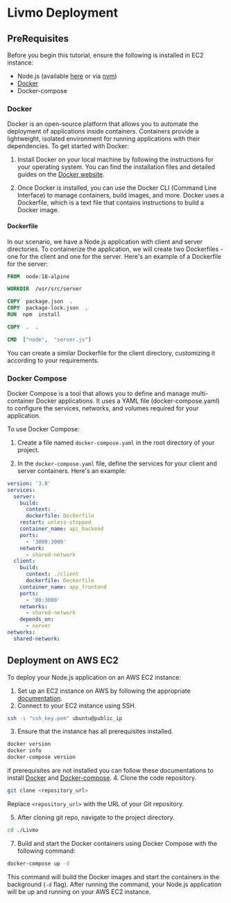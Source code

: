 # Livmo Deployment
## PreRequisites
Before you begin this tutorial, ensure the following is installed in EC2 instance:
-   Node.js (available  [here](https://nodejs.org/)  or via  [nvm](https://github.com/creationix/nvm))
-   [Docker](https://www.docker.com/get-started)
-  Docker-compose

### Docker
Docker is an open-source platform that allows you to automate the deployment of applications inside containers. Containers provide a lightweight, isolated environment for running applications with their dependencies.
To get started with Docker:

1. Install Docker on your local machine by following the instructions for your operating system. You can find the installation files and detailed guides on the [Docker website](https://www.docker.com/get-started).

2. Once Docker is installed, you can use the Docker CLI (Command Line Interface) to manage containers, build images, and more. Docker uses a Dockerfile, which is a text file that contains instructions to build a Docker image.

#### Dockerfile

In our scenario, we have a Node.js application with client and server directories. To containerize the application, we will create two Dockerfiles - one for the client and one for the server. 
Here's an example of a Dockerfile for the server:

```dockerfile
FROM  node:18-alpine

WORKDIR  /usr/src/server

COPY  package.json  .
COPY  package-lock.json  .
RUN  npm  install

COPY  .  .  

CMD  ["node",  "server.js"]
```

You can create a similar Dockerfile for the client directory, customizing it according to your requirements.
### Docker Compose

Docker Compose is a tool that allows you to define and manage multi-container Docker applications. It uses a YAML file (docker-compose.yaml) to configure the services, networks, and volumes required for your application.

To use Docker Compose:

1.  Create a file named `docker-compose.yaml` in the root directory of your project.
    
2.  In the `docker-compose.yaml` file, define the services for your client and server containers. Here's an example:

```yml
version: '3.8'
services:
  server:
    build:
      context: .
      dockerfile: Dockerfile
    restart: unless-stopped
    container_name: api_backend
    ports:
      - '3000:3000'
    network:
	  - shared-network
  client:
    build:
      context: ./client
      dockerfile: Dockerfile
    container_name: app_frontend
    ports:
      - '80:3000'
    networks:
	  - shared-network
	depends_on:
	  - server
networks:
  shared-network:
```

## Deployment on AWS EC2

To deploy your Node.js application on an AWS EC2 instance:

1.  Set up an EC2 instance on AWS by following the appropriate [documentation](https://docs.aws.amazon.com/AWSEC2/latest/UserGuide/ec2-launch-instance-wizard.html). 
2.  Connect to your EC2 instance using SSH.
```bash
ssh -i "ssh_key.pem" ubuntu@public_ip
```
3.  Ensure that the instance has all prerequisites installed.
```bash
docker version
docker info
docker-compose version
```
if prerequisites are not installed you can follow these documentations to install [Docker](https://www.digitalocean.com/community/tutorials/how-to-install-and-use-docker-on-ubuntu-20-04) and [Docker-compose](https://www.digitalocean.com/community/tutorials/how-to-install-and-use-docker-compose-on-ubuntu-20-04).
4.  Clone the code repository.
```bash
git clone <repository_url>
```
Replace `<repository_url>` with the URL of your Git repository.

5.  After cloning git repo, navigate to the project directory.
```bash
cd ./Livmo
```    
7.  Build and start the Docker containers using Docker Compose with the following command:
```bash
docker-compose up -d
```
This command will build the Docker images and start the containers in the background (`-d` flag).
After running the command, your Node.js application will be up and running on your AWS EC2 instance.
